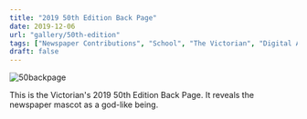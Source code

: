 ```yaml
---
title: "2019 50th Edition Back Page"
date: 2019-12-06
url: "gallery/50th-edition"
tags: ["Newspaper Contributions", "School", "The Victorian", "Digital Art"]
draft: false
---
```


![50backpage](/images/post/2019/50backpage.png)

This is the Victorian's 2019 50th Edition Back Page. It reveals the newspaper mascot as a god-like being.
